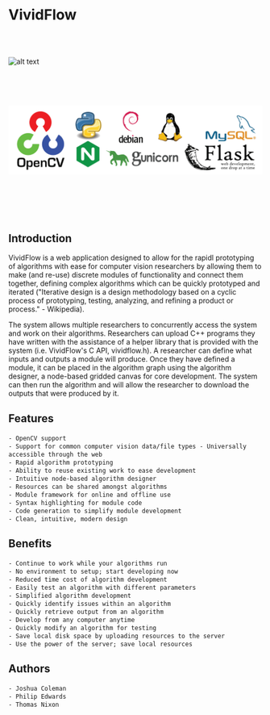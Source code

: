 # VividFlow

<br /><br />

![alt text](https://i.imgur.com/7M5yLgh.png)

<br /><br /><br />

![alt text](https://github.com/jjc224/VividFlow/blob/master/Website/logos.png)

<br /><br /><br /><br />

## Introduction
VividFlow is a web application designed to allow for the rapidl prototyping of algorithms with ease for computer vision researchers by allowing them to make (and re-use) discrete modules of functionality and connect them together, defining complex algorithms which can be quickly prototyped and iterated ("Iterative design is a design methodology based on a cyclic process of prototyping, testing, analyzing, and refining a product or process." - Wikipedia).

The system allows multiple researchers to concurrently access the system and work on their algorithms. Researchers can upload C++ programs they have written with the assistance of a helper library that is provided with the system (i.e. VividFlow's C API, vividflow.h). A researcher can define what inputs and outputs a module will produce. Once they have defined a module, it can be placed in the algorithm graph using the algorithm designer, a node-based gridded canvas for core development. The system can then run the algorithm and will allow the researcher to download the outputs that were produced by it.

## Features
	- OpenCV support
	- Support for common computer vision data/file types - Universally accessible through the web
	- Rapid algorithm prototyping
	- Ability to reuse existing work to ease development
	- Intuitive node-based algorithm designer
	- Resources can be shared amongst algorithms
	- Module framework for online and offline use
	- Syntax highlighting for module code
	- Code generation to simplify module development
	- Clean, intuitive, modern design
	
## Benefits
	- Continue to work while your algorithms run
	- No environment to setup; start developing now
	- Reduced time cost of algorithm development
	- Easily test an algorithm with different parameters
	- Simplified algorithm development
	- Quickly identify issues within an algorithm
	- Quickly retrieve output from an algorithm
	- Develop from any computer anytime
	- Quickly modify an algorithm for testing
	- Save local disk space by uploading resources to the server
	- Use the power of the server; save local resources
	
## Authors
	- Joshua Coleman
	- Philip Edwards
	- Thomas Nixon
